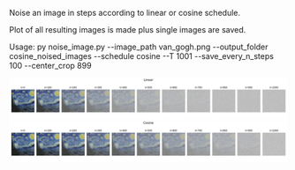 Noise an image in steps according to linear or cosine schedule. 

Plot of all resulting images is made plus single images are saved. 

Usage:
py noise_image.py --image_path van_gogh.png --output_folder cosine_noised_images --schedule cosine --T 1001 --save_every_n_steps 100 --center_crop 899

<img src="linear_noised_images/linear_diffusion_forward.png">
<img src="cosine_noised_images/cosine_diffusion_forward.png">
